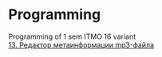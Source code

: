 # Programming
Programming of 1 sem ITMO 16 variant  
<a href="https://github.com/dragoneknp/ITMO/blob/main/Programming%201sem/4%20block/13.c">13. Редактор метаинформации mp3-файла</a>
